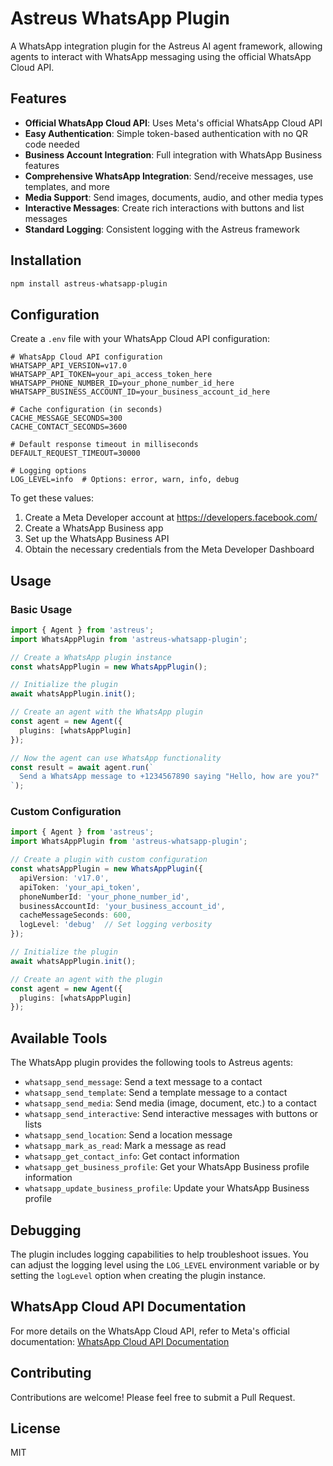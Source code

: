 # Astreus WhatsApp Plugin

A WhatsApp integration plugin for the Astreus AI agent framework, allowing agents to interact with WhatsApp messaging using the official WhatsApp Cloud API.

## Features

- **Official WhatsApp Cloud API**: Uses Meta's official WhatsApp Cloud API
- **Easy Authentication**: Simple token-based authentication with no QR code needed
- **Business Account Integration**: Full integration with WhatsApp Business features
- **Comprehensive WhatsApp Integration**: Send/receive messages, use templates, and more
- **Media Support**: Send images, documents, audio, and other media types
- **Interactive Messages**: Create rich interactions with buttons and list messages
- **Standard Logging**: Consistent logging with the Astreus framework

## Installation

```bash
npm install astreus-whatsapp-plugin
```

## Configuration

Create a `.env` file with your WhatsApp Cloud API configuration:

```env
# WhatsApp Cloud API configuration
WHATSAPP_API_VERSION=v17.0
WHATSAPP_API_TOKEN=your_api_access_token_here
WHATSAPP_PHONE_NUMBER_ID=your_phone_number_id_here
WHATSAPP_BUSINESS_ACCOUNT_ID=your_business_account_id_here

# Cache configuration (in seconds)
CACHE_MESSAGE_SECONDS=300
CACHE_CONTACT_SECONDS=3600

# Default response timeout in milliseconds
DEFAULT_REQUEST_TIMEOUT=30000

# Logging options
LOG_LEVEL=info  # Options: error, warn, info, debug
```

To get these values:
1. Create a Meta Developer account at https://developers.facebook.com/
2. Create a WhatsApp Business app
3. Set up the WhatsApp Business API
4. Obtain the necessary credentials from the Meta Developer Dashboard

## Usage

### Basic Usage

```typescript
import { Agent } from 'astreus';
import WhatsAppPlugin from 'astreus-whatsapp-plugin';

// Create a WhatsApp plugin instance
const whatsAppPlugin = new WhatsAppPlugin();

// Initialize the plugin
await whatsAppPlugin.init();

// Create an agent with the WhatsApp plugin
const agent = new Agent({
  plugins: [whatsAppPlugin]
});

// Now the agent can use WhatsApp functionality
const result = await agent.run(`
  Send a WhatsApp message to +1234567890 saying "Hello, how are you?"
`);
```

### Custom Configuration

```typescript
import { Agent } from 'astreus';
import WhatsAppPlugin from 'astreus-whatsapp-plugin';

// Create a plugin with custom configuration
const whatsAppPlugin = new WhatsAppPlugin({
  apiVersion: 'v17.0',
  apiToken: 'your_api_token',
  phoneNumberId: 'your_phone_number_id',
  businessAccountId: 'your_business_account_id',
  cacheMessageSeconds: 600,
  logLevel: 'debug'  // Set logging verbosity
});

// Initialize the plugin
await whatsAppPlugin.init();

// Create an agent with the plugin
const agent = new Agent({
  plugins: [whatsAppPlugin]
});
```

## Available Tools

The WhatsApp plugin provides the following tools to Astreus agents:

- `whatsapp_send_message`: Send a text message to a contact
- `whatsapp_send_template`: Send a template message to a contact
- `whatsapp_send_media`: Send media (image, document, etc.) to a contact
- `whatsapp_send_interactive`: Send interactive messages with buttons or lists
- `whatsapp_send_location`: Send a location message
- `whatsapp_mark_as_read`: Mark a message as read
- `whatsapp_get_contact_info`: Get contact information
- `whatsapp_get_business_profile`: Get your WhatsApp Business profile information
- `whatsapp_update_business_profile`: Update your WhatsApp Business profile

## Debugging

The plugin includes logging capabilities to help troubleshoot issues. You can adjust the logging level using the `LOG_LEVEL` environment variable or by setting the `logLevel` option when creating the plugin instance.

## WhatsApp Cloud API Documentation

For more details on the WhatsApp Cloud API, refer to Meta's official documentation:
[WhatsApp Cloud API Documentation](https://developers.facebook.com/docs/whatsapp/cloud-api)

## Contributing

Contributions are welcome! Please feel free to submit a Pull Request.

## License

MIT 